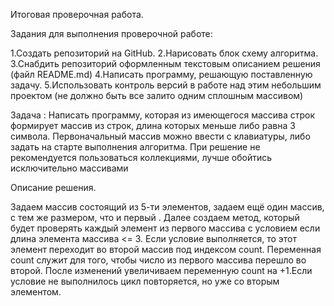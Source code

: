 Итоговая проверочная работа.

Задания для выполнения проверочной работе:

1.Создать репозиторий на GitHub. 
2.Нарисовать блок схему алгоритма.
3.Снабдить репозиторий оформленным текстовым описанием решения (файл README.md)
4.Написать программу, решающую поставленную задачу.
5.Использовать контроль версий в работе над этим небольшим проектом (не должно быть все залито одним сплошным массивом)

Задача : Написать программу, которая из имеющегося массива строк формирует массив из строк, длина которых меньше либо равна 3 символа. Первоначальный массив можно ввести с клавиатуры, либо задать на старте выполнения алгоритма. При решение не рекомендуется пользоваться коллекциями, лучше обойтись исключительно массивами



Описание решения.

Задаем массив состоящий из 5-ти элементов, задаем ещё один массив, с тем же размером, что и первый . Далее создаем метод, который будет проверять каждый элемент из первого массива с условием если длина элемента массива <= 3. Если условие выполняется, то этот элемент переходит во второй массив под индексом count. Переменная count служит для того, чтобы число из первого массива перешло во второй. После изменений увеличиваем переменную count на +1.Если условие не выполнилось цикл повторяется, но уже со вторым элементом.